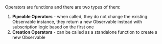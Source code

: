 Operators are functions and there are two types of them:
1. **Pipeable Operators** - when called, they do not change the existing Observable instance, they return a new Observable instead with subscription logic based on the first one
2. **Creation Operators** - can be called as a standalone function to create a new Observable